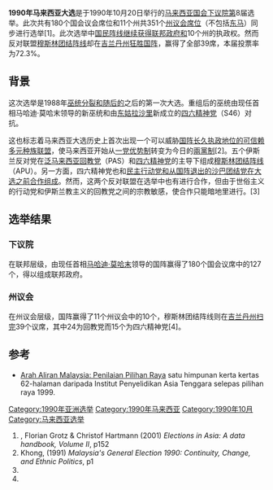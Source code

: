 **1990年马来西亚大选**是于1990年10月20日举行的[马来西亚国会下议院第](https://zh.wikipedia.org/wiki/马来西亚国会下议院 "wikilink")8届选举。此次共有180个国会议会席位和11个州共351个[州议会席位](../Page/马来西亚州议会.md "wikilink")（不包括[东马](https://zh.wikipedia.org/wiki/东马 "wikilink")）同步进行选举\[1\]。此次选举中[国民阵线继续获得联邦政府和](https://zh.wikipedia.org/wiki/国民阵线 "wikilink")10个州的执政权。然而反对联盟[穆斯林团结阵线](../Page/穆斯林团结阵线.md "wikilink")却在[吉兰丹州狂胜国阵](https://zh.wikipedia.org/wiki/吉兰丹州 "wikilink")，赢得了全部39席，本届投票率为72.3%。

## 背景

这次选举是1988年[巫统分裂和随后的](../Page/馬來民族統一機構.md "wikilink")之后的第一次大选。重组后的巫统由现任首相马哈迪·莫哈末领导的新巫统和由[东姑拉沙里](../Page/东姑拉沙里.md "wikilink")新成立的[四六精神党](../Page/四六精神党.md "wikilink")（S46）对抗。

这也标志着马来西亚大选历史上首次出现一个可以威胁[国阵长久执政地位的可信赖多元种族联盟](https://zh.wikipedia.org/wiki/国阵 "wikilink")，使马来西亚开始从[一党优势制](../Page/一党优势制.md "wikilink")转变为今日的[兩黨制](../Page/兩黨制.md "wikilink")\[2\]。五个伊斯兰反对党在[泛马来西亚回教党](../Page/马来西亚伊斯兰党.md "wikilink")（PAS）和[四六精神党](../Page/四六精神党.md "wikilink")的主导下组成[穆斯林团结阵线](../Page/穆斯林团结阵线.md "wikilink")（APU）。另一方面，四六精神党也和[民主行动党和从国阵退出的](https://zh.wikipedia.org/wiki/民主行动党 "wikilink")[沙巴团结党在大选之前合作组成](https://zh.wikipedia.org/wiki/沙巴团结党 "wikilink")。然而，这两个反对联盟在选举中也有进行合作，但由于世俗主义的行动党和伊斯兰教主义的回教党之间的宗教敏感，使合作只能暗地里进行。\[3\]

## 选举结果

### 下议院

在联邦层级，由现任首相[马哈迪·莫哈末](../Page/马哈迪·莫哈末.md "wikilink")领导的国阵赢得了180个国会议席中的127个，得以组成联邦政府。

### 州议会

在州议会层级，国阵赢得了11个州议会中的10个，穆斯林团结阵线则在[吉兰丹州扫完](https://zh.wikipedia.org/wiki/吉兰丹州 "wikilink")39个议席，其中24为回教党而15个为四六精神党\[4\]。

## 参考

  - [Arah Aliran Malaysia: Penilaian Pilihan Raya](https://web.archive.org/web/20070223092406/http://www.iseas.edu.sg/trends120.pdf) satu himpunan kerta kertas 62-halaman daripada Institut Penyelidikan Asia Tenggara selepas pilihan raya 1999.

[Category:1990年亚洲选举](https://zh.wikipedia.org/wiki/Category:1990年亚洲选举 "wikilink") [Category:1990年马来西亚](https://zh.wikipedia.org/wiki/Category:1990年马来西亚 "wikilink") [Category:1990年10月](https://zh.wikipedia.org/wiki/Category:1990年10月 "wikilink") [Category:马来西亚选举](https://zh.wikipedia.org/wiki/Category:马来西亚选举 "wikilink")

1.  , Florian Grotz & Christof Hartmann (2001) *Elections in Asia: A data handbook, Volume II*, p152
2.  Khong, (1991) *Malaysia's General Election 1990: Continuity, Change, and Ethnic Politics*, p1
3.
4.